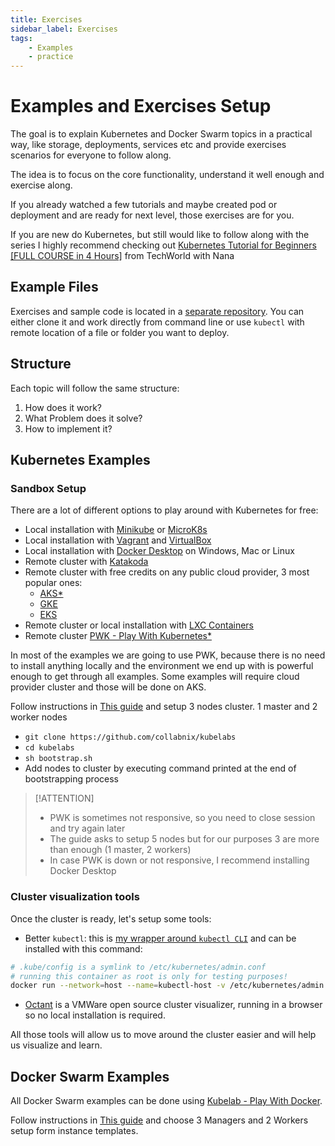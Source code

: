 ```yaml
---
title: Exercises
sidebar_label: Exercises
tags:
    - Examples
    - practice
---
```


# Examples and Exercises Setup

The goal is to explain Kubernetes and Docker Swarm topics in a practical way, like storage, deployments, services etc and provide exercises scenarios for everyone to follow along.

The idea is to focus on the core functionality, understand it well enough and exercise along.

If you already watched a few tutorials and maybe created pod or deployment and are ready for next level, those exercises are for you.

If you are new do Kubernetes, but still would like to follow along with the series I highly recommend checking out [Kubernetes Tutorial for Beginners [FULL COURSE in 4 Hours]](https://www.youtube.com/watch?v=X48VuDVv0do&ab_channel=TechWorldwithNana) from TechWorld with Nana

## Example Files

Exercises and sample code is located in a [separate repository](https://github.com/Piotr1215/dca-exercises). You can either clone it and work directly from command line or use `kubectl` with remote location of a file or folder you want to deploy.

## Structure

Each topic will follow the same structure:

1. How does it work?
2. What Problem does it solve?
3. How to implement it?

## Kubernetes Examples

### Sandbox Setup

There are a lot of different options to play around with Kubernetes for free:

- Local installation with [Minikube](https://minikube.sigs.k8s.io/docs/) or [MicroK8s](https://microk8s.io/)
- Local installation with [Vagrant](https://www.vagrantup.com/) and [VirtualBox](https://www.virtualbox.org/)
- Local installation with [Docker Desktop](https://www.docker.com/products/docker-desktop) on Windows, Mac or Linux
- Remote cluster with [Katakoda](https://www.katacoda.com/)
- Remote cluster with free credits on any public cloud provider, 3 most popular ones:
  - [AKS*](https://docs.microsoft.com/en-us/azure/aks/)
  - [GKE](https://cloud.google.com/kubernetes-engine/)
  - [EKS](https://aws.amazon.com/eks/?whats-new-cards.sort-by=item.additionalFields.postDateTime&whats-new-cards.sort-order=desc&eks-blogs.sort-by=item.additionalFields.createdDate&eks-blogs.sort-order=desc)
- Remote cluster or local installation with [LXC Containers](https://linuxcontainers.org/)
- Remote cluster [PWK - Play With Kubernetes*](https://labs.play-with-k8s.com/)

In most of the examples we are going to use PWK, because there is no need to install anything locally and the environment we end up with is powerful enough to get through all examples. Some examples will require cloud provider cluster and those will be done on AKS.

Follow instructions in [This guide](https://github.com/collabnix/kubelabs/blob/master/kube101.md) and setup 3 nodes cluster. 1 master and 2 worker nodes

- `git clone https://github.com/collabnix/kubelabs`
- `cd kubelabs`
- `sh bootstrap.sh`
- Add nodes to cluster by executing command printed at the end of bootstrapping process

> [!ATTENTION]
>
> - PWK is sometimes not responsive, so you need to close session and try again later
> - The guide asks to setup 5 nodes but for our purposes 3 are more than enough (1 master, 2 workers)
> - In case PWK is down or not responsive, I recommend installing Docker Desktop

### Cluster visualization tools

Once the cluster is ready, let's setup some tools:

- Better ``kubectl``: this is [my wrapper around `kubectl CLI`](https://itnext.io/portable-kubernetes-management-with-kubectl-in-docker-cb861a2c3c02) and can be installed with this command:

``` bash
# .kube/config is a symlink to /etc/kubernetes/admin.conf
# running this container as root is only for testing purposes!
docker run --network=host --name=kubectl-host -v /etc/kubernetes/admin.conf:/root/.kube/config --rm -it piotrzan/kubectl-comp:zsh
```

- [Octant](https://octant.dev/) is a VMWare open source cluster visualizer, running in a browser so no local installation is required.

All those tools will allow us to move around the cluster easier and will help us visualize and learn.

## Docker Swarm Examples

All Docker Swarm examples can be done using [Kubelab - Play With Docker](https://labs.play-with-docker.com/).

Follow instructions in [This guide](https://github.com/collabnix/dockerlabs/blob/master/intermediate/swarm/README.md) and choose 3 Managers and 2 Workers setup form instance templates.

